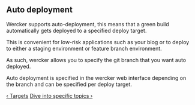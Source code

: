 ## Auto deployment

Wercker supports auto-deployment, this means that a green build automatically
gets deployed to a specified deploy target.

This is convenient for low-risk applications such as your blog
or to deploy to either a staging environment or feature branch environment.

As such, wercker allows you to specify the git branch that you want auto
deployed.

Auto deployment is specified in the wercker web interface depending on
the branch and can be specified per deploy target.

[&lsaquo; Targets](/learn/deploy/02_targets.html "nav previous deploy")
[Dive into specific topics &rsaquo;](/docs/best-practices/index.html "nav next docs")

